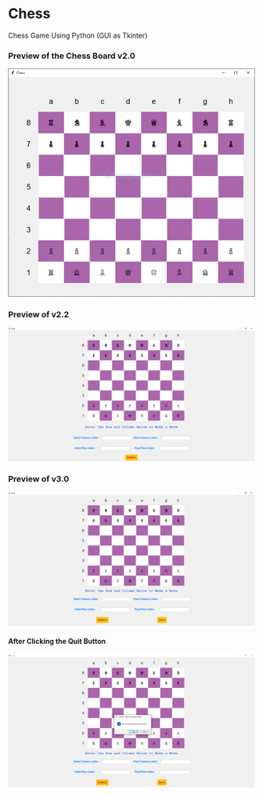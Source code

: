# Chess
Chess Game Using Python (GUI as Tkinter)

### Preview of the Chess Board v2.0
![Chess Board v2.0](Chess%20Board%20Images/Board%20v2.0.PNG)

### Preview of v2.2
![Chess Board v2.2](Chess%20Board%20Images/Board_v2.2.PNG)

### Preview of v3.0
![Chess Board v3.0](Chess%20Board%20Images/Board_v3.0.PNG)

#### After Clicking the Quit Button
![Chess Board v3.0_1](Chess%20Board%20Images/Board_v3.0_1.PNG)
